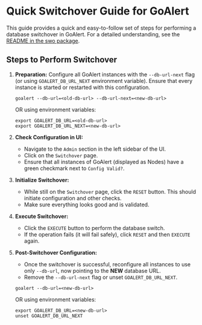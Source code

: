 # Quick Switchover Guide for GoAlert

This guide provides a quick and easy-to-follow set of steps for performing a database switchover in GoAlert. For a detailed understanding, see the [README in the swo package](../swo/README.md).

## Steps to Perform Switchover

1. **Preparation:** Configure all GoAlert instances with the `--db-url-next` flag (or using `GOALERT_DB_URL_NEXT` environment variable). Ensure that every instance is started or restarted with this configuration.

   ```
   goalert --db-url=<old-db-url> --db-url-next=<new-db-url>
   ```

   OR using environment variables:

   ```
   export GOALERT_DB_URL=<old-db-url>
   export GOALERT_DB_URL_NEXT=<new-db-url>
   ```

2. **Check Configuration in UI:**

   - Navigate to the `Admin` section in the left sidebar of the UI.
   - Click on the `Switchover` page.
   - Ensure that all instances of GoAlert (displayed as Nodes) have a green checkmark next to `Config Valid?`.

3. **Initialize Switchover:**

   - While still on the `Switchover` page, click the `RESET` button. This should initiate configuration and other checks.
   - Make sure everything looks good and is validated.

4. **Execute Switchover:**

   - Click the `EXECUTE` button to perform the database switch.
   - If the operation fails (it will fail safely), click `RESET` and then `EXECUTE` again.

5. **Post-Switchover Configuration:**

   - Once the switchover is successful, reconfigure all instances to use only `--db-url`, now pointing to the **NEW** database URL.
   - Remove the `--db-url-next` flag or unset `GOALERT_DB_URL_NEXT`.

   ```
   goalert --db-url=<new-db-url>
   ```

   OR using environment variables:

   ```
   export GOALERT_DB_URL=<new-db-url>
   unset GOALERT_DB_URL_NEXT
   ```
